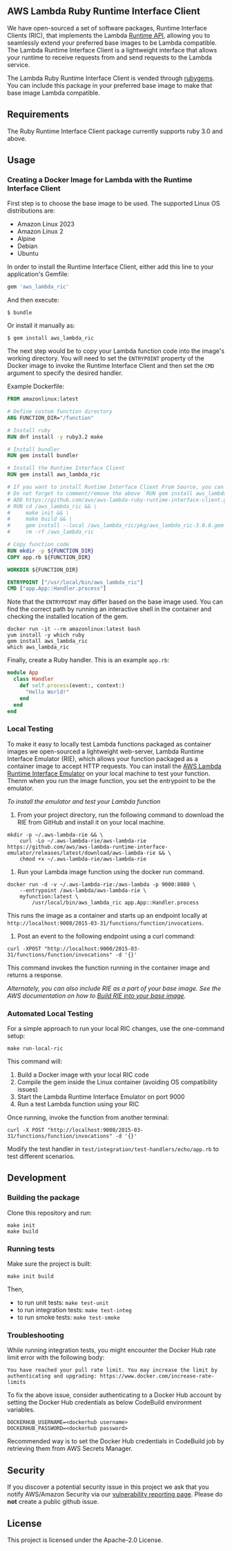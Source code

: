 ## AWS Lambda Ruby Runtime Interface Client

We have open-sourced a set of software packages, Runtime Interface Clients (RIC), that implements the Lambda
[Runtime API](https://docs.aws.amazon.com/lambda/latest/dg/runtimes-api.html), allowing you to seamlessly extend
your preferred base images to be Lambda compatible.
The Lambda Runtime Interface Client is a lightweight interface that allows your runtime to
receive requests from and send requests to the Lambda service.

The Lambda Ruby Runtime Interface Client is vended through [rubygems](https://rubygems.org/gems/aws_lambda_ric). 
You can include this package in your preferred base image to make that base image Lambda compatible.

## Requirements
The Ruby Runtime Interface Client package currently supports ruby 3.0 and above.
 
## Usage

### Creating a Docker Image for Lambda with the Runtime Interface Client
First step is to choose the base image to be used. The supported Linux OS distributions are:

 - Amazon Linux 2023
 - Amazon Linux 2
 - Alpine
 - Debian
 - Ubuntu

In order to install the Runtime Interface Client, either add this line to your application's Gemfile:

```ruby
gem 'aws_lambda_ric'
```

And then execute:

    $ bundle

Or install it manually as:

    $ gem install aws_lambda_ric

The next step would be to copy your Lambda function code into the image's working directory.
You will need to set the `ENTRYPOINT` property of the Docker image to invoke the Runtime Interface Client and
then set the `CMD` argument to specify the desired handler.

Example Dockerfile:
```dockerfile
FROM amazonlinux:latest

# Define custom function directory
ARG FUNCTION_DIR="/function"

# Install ruby
RUN dnf install -y ruby3.2 make

# Install bundler
RUN gem install bundler

# Install the Runtime Interface Client
RUN gem install aws_lambda_ric

# If you want to install Runtime Interface Client From Source, you can uncomment the following `ADD` and `RUN` layers. 
# Do not forget to comment/remove the above `RUN gem install aws_lambda_ric` command.
# ADD https://github.com/aws/aws-lambda-ruby-runtime-interface-client.git /aws_lambda_ric
# RUN cd /aws_lambda_ric && \
#     make init && \
#     make build && \
#     gem install --local /aws_lambda_ric/pkg/aws_lambda_ric-3.0.0.gem && \
#     rm -rf /aws_lambda_ric

# Copy function code
RUN mkdir -p ${FUNCTION_DIR}
COPY app.rb ${FUNCTION_DIR}

WORKDIR ${FUNCTION_DIR}

ENTRYPOINT ["/usr/local/bin/aws_lambda_ric"]
CMD ["app.App::Handler.process"]
```

Note that the `ENTRYPOINT` may differ based on the base image used. You can find the correct path by running an
interactive shell in the container and checking the installed location of the gem.

```shell script
docker run -it --rm amazonlinux:latest bash
yum install -y which ruby
gem install aws_lambda_ric
which aws_lambda_ric
```

Finally, create a Ruby handler. This is an example `app.rb`:

```ruby
module App
  class Handler
    def self.process(event:, context:)
      "Hello World!"
    end
  end
end
```

### Local Testing

To make it easy to locally test Lambda functions packaged as container images we open-sourced a lightweight web-server,
Lambda Runtime Interface Emulator (RIE), which allows your function packaged as a container image to accept HTTP requests.
You can install the [AWS Lambda Runtime Interface Emulator](https://github.com/aws/aws-lambda-runtime-interface-emulator) on your local machine to test your function.
Thenm when you run the image function, you set the entrypoint to be the emulator. 

*To install the emulator and test your Lambda function*

1) From your project directory, run the following command to download the RIE from GitHub and install it on your local machine. 

```shell script
mkdir -p ~/.aws-lambda-rie && \
    curl -Lo ~/.aws-lambda-rie/aws-lambda-rie https://github.com/aws/aws-lambda-runtime-interface-emulator/releases/latest/download/aws-lambda-rie && \
    chmod +x ~/.aws-lambda-rie/aws-lambda-rie
```

1) Run your Lambda image function using the docker run command. 

```shell script
docker run -d -v ~/.aws-lambda-rie:/aws-lambda -p 9000:8080 \
    --entrypoint /aws-lambda/aws-lambda-rie \
    myfunction:latest \
        /usr/local/bin/aws_lambda_ric app.App::Handler.process
```

This runs the image as a container and starts up an endpoint locally at `http://localhost:9000/2015-03-31/functions/function/invocations`. 

1) Post an event to the following endpoint using a curl command: 

```shell script
curl -XPOST "http://localhost:9000/2015-03-31/functions/function/invocations" -d '{}'
```

This command invokes the function running in the container image and returns a response.

*Alternately, you can also include RIE as a part of your base image. See the AWS documentation on how to [Build RIE into your base image](https://docs.aws.amazon.com/lambda/latest/dg/images-test.html#images-test-alternative).*

### Automated Local Testing

For a simple approach to run your local RIC changes, use the one-command setup:

```shell script
make run-local-ric
```

This command will:
1. Build a Docker image with your local RIC code
2. Compile the gem inside the Linux container (avoiding OS compatibility issues)
3. Start the Lambda Runtime Interface Emulator on port 9000
4. Run a test Lambda function using your RIC

Once running, invoke the function from another terminal:

```shell script
curl -X POST "http://localhost:9000/2015-03-31/functions/function/invocations" -d '{}'
```

Modify the test handler in `test/integration/test-handlers/echo/app.rb` to test different scenarios.

## Development

### Building the package
Clone this repository and run:

```shell script
make init
make build
```

### Running tests

Make sure the project is built:
```shell script
make init build
```
Then,
* to run unit tests: `make test-unit`
* to run integration tests: `make test-integ`
* to run smoke tests: `make test-smoke`

### Troubleshooting
While running integration tests, you might encounter the Docker Hub rate limit error with the following body:
```
You have reached your pull rate limit. You may increase the limit by authenticating and upgrading: https://www.docker.com/increase-rate-limits
```
To fix the above issue, consider authenticating to a Docker Hub account by setting the Docker Hub credentials as below CodeBuild environment variables.
```shell script
DOCKERHUB_USERNAME=<dockerhub username>
DOCKERHUB_PASSWORD=<dockerhub password>
```
Recommended way is to set the Docker Hub credentials in CodeBuild job by retrieving them from AWS Secrets Manager.

## Security

If you discover a potential security issue in this project we ask that you notify AWS/Amazon Security via our [vulnerability reporting page](http://aws.amazon.com/security/vulnerability-reporting/). Please do **not** create a public github issue.

## License

This project is licensed under the Apache-2.0 License.
